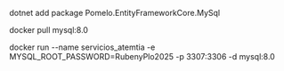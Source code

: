 dotnet add package Pomelo.EntityFrameworkCore.MySql

docker pull mysql:8.0

docker run --name servicios_atemtia -e MYSQL_ROOT_PASSWORD=RubenyPlo2025 -p 3307:3306 -d mysql:8.0  